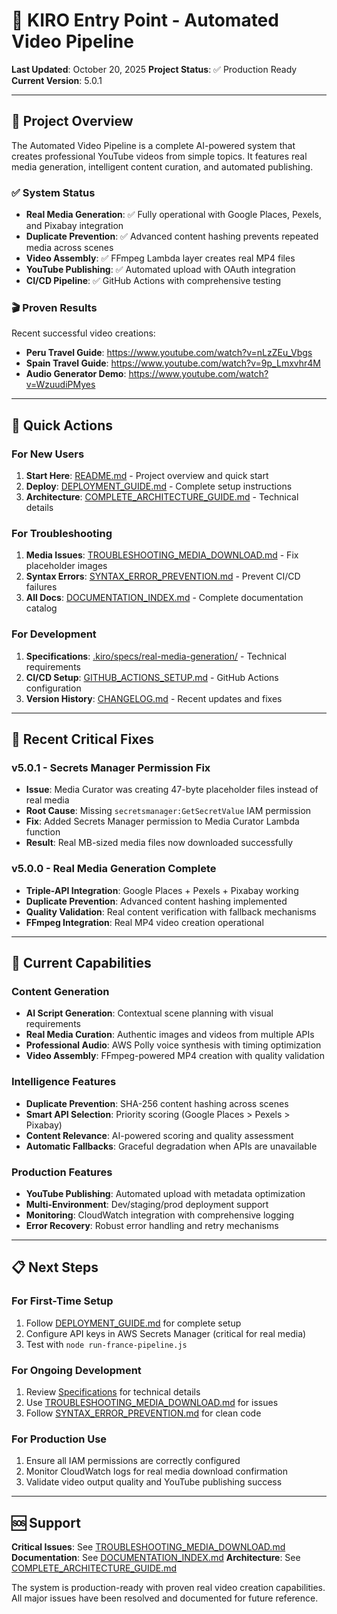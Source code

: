 # 🚀 KIRO Entry Point - Automated Video Pipeline

**Last Updated**: October 20, 2025
**Project Status**: ✅ Production Ready
**Current Version**: 5.0.1

---

## 🎯 Project Overview

The Automated Video Pipeline is a complete AI-powered system that creates professional YouTube videos from simple topics. It features real media generation, intelligent content curation, and automated publishing.

### ✅ System Status
- **Real Media Generation**: ✅ Fully operational with Google Places, Pexels, and Pixabay integration
- **Duplicate Prevention**: ✅ Advanced content hashing prevents repeated media across scenes
- **Video Assembly**: ✅ FFmpeg Lambda layer creates real MP4 files
- **YouTube Publishing**: ✅ Automated upload with OAuth integration
- **CI/CD Pipeline**: ✅ GitHub Actions with comprehensive testing

### 🎬 Proven Results
Recent successful video creations:
- **Peru Travel Guide**: https://www.youtube.com/watch?v=nLzZEu_Vbgs
- **Spain Travel Guide**: https://www.youtube.com/watch?v=9p_Lmxvhr4M
- **Audio Generator Demo**: https://www.youtube.com/watch?v=WzuudiPMyes

---

## 🚀 Quick Actions

### For New Users
1. **Start Here**: [README.md](README.md) - Project overview and quick start
2. **Deploy**: [DEPLOYMENT_GUIDE.md](DEPLOYMENT_GUIDE.md) - Complete setup instructions
3. **Architecture**: [COMPLETE_ARCHITECTURE_GUIDE.md](COMPLETE_ARCHITECTURE_GUIDE.md) - Technical details

### For Troubleshooting
1. **Media Issues**: [TROUBLESHOOTING_MEDIA_DOWNLOAD.md](TROUBLESHOOTING_MEDIA_DOWNLOAD.md) - Fix placeholder images
2. **Syntax Errors**: [SYNTAX_ERROR_PREVENTION.md](SYNTAX_ERROR_PREVENTION.md) - Prevent CI/CD failures
3. **All Docs**: [DOCUMENTATION_INDEX.md](DOCUMENTATION_INDEX.md) - Complete documentation catalog

### For Development
1. **Specifications**: [.kiro/specs/real-media-generation/](.kiro/specs/real-media-generation/) - Technical requirements
2. **CI/CD Setup**: [GITHUB_ACTIONS_SETUP.md](GITHUB_ACTIONS_SETUP.md) - GitHub Actions configuration
3. **Version History**: [CHANGELOG.md](CHANGELOG.md) - Recent updates and fixes

---

## 🔧 Recent Critical Fixes

### v5.0.1 - Secrets Manager Permission Fix
- **Issue**: Media Curator was creating 47-byte placeholder files instead of real media
- **Root Cause**: Missing `secretsmanager:GetSecretValue` IAM permission
- **Fix**: Added Secrets Manager permission to Media Curator Lambda function
- **Result**: Real MB-sized media files now downloaded successfully

### v5.0.0 - Real Media Generation Complete
- **Triple-API Integration**: Google Places + Pexels + Pixabay working
- **Duplicate Prevention**: Advanced content hashing implemented
- **Quality Validation**: Real content verification with fallback mechanisms
- **FFmpeg Integration**: Real MP4 video creation operational

---

## 🎯 Current Capabilities

### Content Generation
- **AI Script Generation**: Contextual scene planning with visual requirements
- **Real Media Curation**: Authentic images and videos from multiple APIs
- **Professional Audio**: AWS Polly voice synthesis with timing optimization
- **Video Assembly**: FFmpeg-powered MP4 creation with quality validation

### Intelligence Features
- **Duplicate Prevention**: SHA-256 content hashing across scenes
- **Smart API Selection**: Priority scoring (Google Places > Pexels > Pixabay)
- **Content Relevance**: AI-powered scoring and quality assessment
- **Automatic Fallbacks**: Graceful degradation when APIs are unavailable

### Production Features
- **YouTube Publishing**: Automated upload with metadata optimization
- **Multi-Environment**: Dev/staging/prod deployment support
- **Monitoring**: CloudWatch integration with comprehensive logging
- **Error Recovery**: Robust error handling and retry mechanisms

---

## 📋 Next Steps

### For First-Time Setup
1. Follow [DEPLOYMENT_GUIDE.md](DEPLOYMENT_GUIDE.md) for complete setup
2. Configure API keys in AWS Secrets Manager (critical for real media)
3. Test with `node run-france-pipeline.js`

### For Ongoing Development
1. Review [Specifications](.kiro/specs/real-media-generation/) for technical details
2. Use [TROUBLESHOOTING_MEDIA_DOWNLOAD.md](TROUBLESHOOTING_MEDIA_DOWNLOAD.md) for issues
3. Follow [SYNTAX_ERROR_PREVENTION.md](SYNTAX_ERROR_PREVENTION.md) for clean code

### For Production Use
1. Ensure all IAM permissions are correctly configured
2. Monitor CloudWatch logs for real media download confirmation
3. Validate video output quality and YouTube publishing success

---

## 🆘 Support

**Critical Issues**: See [TROUBLESHOOTING_MEDIA_DOWNLOAD.md](TROUBLESHOOTING_MEDIA_DOWNLOAD.md)
**Documentation**: See [DOCUMENTATION_INDEX.md](DOCUMENTATION_INDEX.md)
**Architecture**: See [COMPLETE_ARCHITECTURE_GUIDE.md](COMPLETE_ARCHITECTURE_GUIDE.md)

The system is production-ready with proven real video creation capabilities. All major issues have been resolved and documented for future reference.
